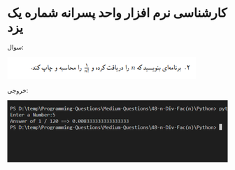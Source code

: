 # کارشناسی نرم افزار واحد پسرانه  شماره یک یزد 

سوال:

<img src="./doc/question.png">

خروجی: 

<img src="./doc/answer.png">